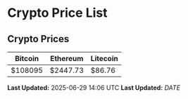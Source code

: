 # Crypto Price List

## Crypto Prices
| Bitcoin | Ethereum | Litecoin |
| ------- | -------- | -------- |
| $108095 | $2447.73 | $86.76 |
**Last Updated:** 2025-06-29 14:06 UTC
**Last Updated:** $DATE$
